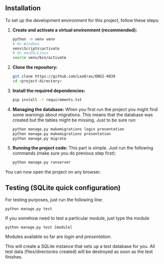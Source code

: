 ## Installation

To set up the development environment for this project, follow these steps:

1. **Create and activate a virtual environment (recommended):**
    ```sh
    python -m venv venv
    # On Windows
    venv\Scripts\activate
    # On macOS/Linux
    source venv/bin/activate
    ```

2. **Clone the repository:**
    ```sh
    git clone https://github.com/LeoEras/ENGI-9839
    cd <project-directory>
    ```

3. **Install the required dependencies:**
    ```sh
    pip install -r requirements.txt
    ```

4. **Managing the database:**
When you first run the project you might find some warnings about migrations. This means that the database was created but the tables might be missing. Just to be sure run:
    ```sh
    python manage.py makemigrations login presentation
    python manage.py makemigrations presentation
    python manage.py migrate
    ```

5. **Running the project code:**
This part is simple. Just run the following commands (make sure you do previous step first):
    ```sh
    python manage.py runserver
    ```

You can now open the project on any browser.

## Testing (SQLite quick configuration)
For testing purposes, just run the following line:
```
python manage.py test
```
If you somehow need to test a particular module, just type the module
```
python manage.py test [module]
```
Modules available so far are *login* and *presentation*.

This will create a SQLite instance that sets up a test database for you. All test data (files/directories created) will be destroyed as soon as the test finishes.